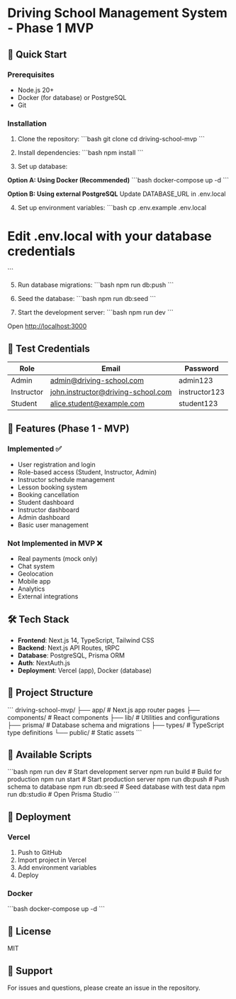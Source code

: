 # Driving School Management System - Phase 1 MVP

## 🚀 Quick Start

### Prerequisites
- Node.js 20+ 
- Docker (for database) or PostgreSQL
- Git

### Installation

1. Clone the repository:
\`\`\`bash
git clone <your-repo-url>
cd driving-school-mvp
\`\`\`

2. Install dependencies:
\`\`\`bash
npm install
\`\`\`

3. Set up database:

**Option A: Using Docker (Recommended)**
\`\`\`bash
docker-compose up -d
\`\`\`

**Option B: Using external PostgreSQL**
Update DATABASE_URL in .env.local

4. Set up environment variables:
\`\`\`bash
cp .env.example .env.local
# Edit .env.local with your database credentials
\`\`\`

5. Run database migrations:
\`\`\`bash
npm run db:push
\`\`\`

6. Seed the database:
\`\`\`bash
npm run db:seed
\`\`\`

7. Start the development server:
\`\`\`bash
npm run dev
\`\`\`

Open [http://localhost:3000](http://localhost:3000)

## 📝 Test Credentials

| Role | Email | Password |
|------|-------|----------|
| Admin | admin@driving-school.com | admin123 |
| Instructor | john.instructor@driving-school.com | instructor123 |
| Student | alice.student@example.com | student123 |

## 🎯 Features (Phase 1 - MVP)

### Implemented ✅
- User registration and login
- Role-based access (Student, Instructor, Admin)
- Instructor schedule management
- Lesson booking system
- Booking cancellation
- Student dashboard
- Instructor dashboard
- Admin dashboard
- Basic user management

### Not Implemented in MVP ❌
- Real payments (mock only)
- Chat system
- Geolocation
- Mobile app
- Analytics
- External integrations

## 🛠 Tech Stack

- **Frontend**: Next.js 14, TypeScript, Tailwind CSS
- **Backend**: Next.js API Routes, tRPC
- **Database**: PostgreSQL, Prisma ORM
- **Auth**: NextAuth.js
- **Deployment**: Vercel (app), Docker (database)

## 📂 Project Structure

\`\`\`
driving-school-mvp/
├── app/              # Next.js app router pages
├── components/       # React components
├── lib/             # Utilities and configurations
├── prisma/          # Database schema and migrations
├── types/           # TypeScript type definitions
└── public/          # Static assets
\`\`\`

## 🔧 Available Scripts

\`\`\`bash
npm run dev          # Start development server
npm run build        # Build for production
npm run start        # Start production server
npm run db:push      # Push schema to database
npm run db:seed      # Seed database with test data
npm run db:studio    # Open Prisma Studio
\`\`\`

## 🚢 Deployment

### Vercel
1. Push to GitHub
2. Import project in Vercel
3. Add environment variables
4. Deploy

### Docker
\`\`\`bash
docker-compose up -d
\`\`\`

## 📄 License

MIT

## 👥 Support

For issues and questions, please create an issue in the repository.